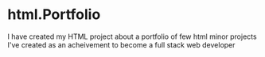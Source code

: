 # html.Portfolio
I have created my HTML project about a portfolio of few  html minor projects I've created as an acheivement to become a full stack web developer
